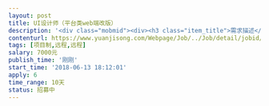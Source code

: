 ```yaml
---                
layout: post       
title: UI设计师（平台类web端改版）           
description: '<div class="mobmid"><div><h3 class="item_title">需求描述</h3><p>一、平台类web站前端改版，先从其中一个频道开始。<br/>二、猿急送的UI及UE都让我感觉很好很舒服。<br/>三、页面个别元素需要做些调整，需求文档已经整理好。<br/>四、远程开发。<br/>五、我比较外行，工期不太有把握估算，大概10天吧。</p></div><!--info end--></div>'     
contenturl: https://www.yuanjisong.com/Webpage/Job/../Job/detail/jobid/101571      
tags: [项目制,远程,远程]            
salary: 7000元          
publish_time: '刚刚'         
start_time: '2018-06-13 18:12:01'           
apply: 6                   
time_range: 10天              
status: 招募中                  
---                 
```

